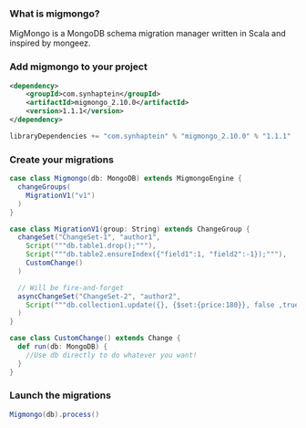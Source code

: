 ### What is migmongo?

MigMongo is a MongoDB schema migration manager written in Scala and inspired by mongeez.

### Add migmongo to your project
```xml
<dependency>
    <groupId>com.synhaptein</groupId>
	<artifactId>migmongo_2.10.0</artifactId>
	<version>1.1.1</version>
</dependency>
```

```scala
libraryDependencies += "com.synhaptein" % "migmongo_2.10.0" % "1.1.1"
```

### Create your migrations
```scala
case class Migmongo(db: MongoDB) extends MigmongoEngine {
  changeGroups(
    MigrationV1("v1")
  )
}

case class MigrationV1(group: String) extends ChangeGroup {
  changeSet("ChangeSet-1", "author1",
    Script("""db.table1.drop();"""),
    Script("""db.table2.ensureIndex({"field1":1, "field2":-1});"""),
    CustomChange()
  )

  // Will be fire-and-forget
  asyncChangeSet("ChangeSet-2", "author2",
    Script("""db.collection1.update({}, {$set:{price:180}}, false ,true);""")
  )
}

case class CustomChange() extends Change {
  def run(db: MongoDB) {
    //Use db directly to do whatever you want!
  }
}
```

### Launch the migrations

```scala
Migmongo(db).process()
```